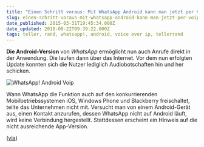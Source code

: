 ```yaml
---
title: "Einen Schritt voraus: Mit WhatsApp Android kann man jetzt per VoIP telefonieren"
slug: einen-schritt-voraus-mit-whatsapp-android-kann-man-jetzt-per-voip-telefonieren
date_published: 2015-03-31T19:45:34.000Z
date_updated: 2018-08-22T09:39:22.000Z
tags: teller, rand, whatsapp!, android, voice over ip, tellerrand
---
```


**Die Android-Version** von *WhatsApp* ermöglicht nun auch Anrufe direkt in der Anwendung. Die laufen dann über das Internet. Vor dem nun erfolgten Update konnten sich die Nutzer lediglich Audiobotschaften hin und her schicken.

![WhatsApp! Android Voip](__GHOST_URL__/content/images/2015/03/droid_voip.png)

Wann WhatsApp die Funktion auch auf den konkurrierenden Mobilbetriebssystemen iOS, Windows Phone und Blackberry freischaltet, teilte das Unternehmen nicht mit. Versucht man von einem Android-Gerät aus, einen Kontakt anzurufen, dessen WhatsApp nicht auf Android läuft, wird keine Verbindung hergestellt. Stattdessen erscheint ein Hinweis auf die nicht ausreichende App-Version.

([via](http://www.heise.de/mac-and-i/meldung/Android-Mit-WhatsApp-kann-man-jetzt-per-VoIP-telefonieren-2592578.html))
